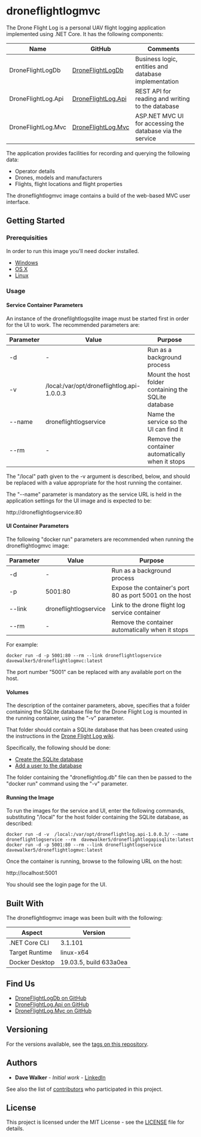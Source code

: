 # droneflightlogmvc

The Drone Flight Log is a personal UAV flight logging application implemented using .NET Core. It has the following components:

| Name | GitHub | Comments |
| --- | --- | --- |
| DroneFlightLogDb | [DroneFlightLogDb](https://github.com/davewalker5/DroneFlightLogDb) | Business logic, entities and database implementation |
| DroneFlightLog.Api | [DroneFlightLog.Api](https://github.com/davewalker5/DroneFlightLog.Api) | REST API for reading and writing to the database |
| DroneFlightLog.Mvc | [DroneFlightLog.Mvc](https://github.com/davewalker5/DroneFlightLog.Mvc) | ASP.NET MVC UI for accessing the database via the service |

The application provides facilities for recording and querying the following data:

* Operator details
* Drones, models and manufacturers
* Flights, flight locations and flight properties

The droneflightlogmvc image contains a build of the web-based MVC user interface.

## Getting Started

### Prerequisities

In order to run this image you'll need docker installed.

* [Windows](https://docs.docker.com/windows/started)
* [OS X](https://docs.docker.com/mac/started/)
* [Linux](https://docs.docker.com/linux/started/)

### Usage

#### Service Container Parameters

An instance of the dronefilghtlogsqlite image must be started first in order for the UI to work. The recommended parameters are:

| Parameter | Value | Purpose |
| --- | --- | --- |
| -d | - | Run as a background  process
| -v | /local:/var/opt/droneflightlog.api-1.0.0.3 | Mount the host folder containing the SQLite database |
| --name | droneflightlogservice | Name the service so the UI can find it |
| --rm | - | Remove the container automatically when it stops |

The "/local" path given to the -v argument is described, below, and should be replaced with a value appropriate for the host running the container. 

The "--name" parameter is mandatory as the service URL is held in the application settings for the UI image and is expected to be:

http://droneflightlogservice:80

#### UI Container Parameters

The following "docker run" parameters are recommended when running the droneflightlogmvc image:

| Parameter | Value | Purpose |
| --- | --- | --- |
| -d | - | Run as a background  process
| -p | 5001:80 | Expose the container's port 80 as port 5001 on the host |
| --link | droneflightlogservice | Link to the drone flight log service container |
| --rm | - | Remove the container automatically when it stops |

For example:

```shell
docker run -d -p 5001:80 --rm --link droneflightlogservice davewalker5/droneflightlogmvc:latest
```

The port number "5001" can be replaced with any available port on the host.

#### Volumes

The description of the container parameters, above, specifies that a folder containing the SQLite database file for the Drone Flight Log is mounted in the running container, using the "-v" parameter.

That folder should contain a SQLite database that has been created using the instructions in the [Drone Flight Log wiki](https://github.com/davewalker5/DroneFlightLogDb/wiki).

Specifically, the following should be done:

- [Create the SQLite database](https://github.com/davewalker5/DroneFlightLogDb/wiki/Using-a-SQLite-Database)
- [Add a user to the database](https://github.com/davewalker5/DroneFlightLogDb/wiki/REST-API)

The folder containing the "droneflightlog.db" file can then be passed to the "docker run" command using the "-v" parameter.

#### Running the Image

To run the images for the service and UI, enter the following commands, substituting "/local" for the host folder containing the SQLite database, as described:

```shell
docker run -d -v  /local:/var/opt/droneflightlog.api-1.0.0.3/ --name droneflightlogservice --rm  davewalker5/droneflightlogapisqlite:latest
docker run -d -p 5001:80 --rm --link droneflightlogservice davewalker5/droneflightlogmvc:latest
```

Once the container is running, browse to the following URL on the host:

http://localhost:5001

You should see the login page for the UI.

## Built With

The droneflightlogmvc image was been built with the following:

| Aspect | Version |
| --- | --- |
| .NET Core CLI | 3.1.101 |
| Target Runtime | linux-x64 |
| Docker Desktop | 19.03.5, build 633a0ea |

## Find Us

* [DroneFlightLogDb on GitHub](https://github.com/davewalker5/DroneFlightLogDb)
* [DroneFlightLog.Api on GitHub](https://github.com/davewalker5/DroneFlightLog.Api)
* [DroneFlightLog.Mvc on GitHub](https://github.com/davewalker5/DroneFlightLog.Mvc)

## Versioning

For the versions available, see the [tags on this repository](https://github.com/davewalker5/DroneFlightLog.Mvc/tags).

## Authors

* **Dave Walker** - *Initial work* - [LinkedIn](https://github.com/PurpleBooth)

See also the list of [contributors](https://github.com/davewalker5/DroneFlightLog.Mvc/contributors) who 
participated in this project.

## License

This project is licensed under the MIT License - see the [LICENSE](https://github.com/davewalker5/DroneFlightLog.Mvc/blob/master/LICENSE) file for details.

